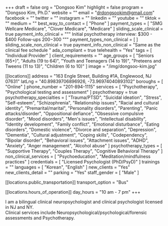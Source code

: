 +++
draft = false
org = "Dongsoo Kim"
highlight = false
program = "Dongsoo Kim, Ph.D."
website = ""
email = "drdongsookim@gmail.com"
facebook = ""
twitter = ""
instagram = ""
linkedin = ""
youtube = ""
tiktok = ""
medium = ""
best_way_to_contact = [ "Phone" ]
payment_types = [ "SMG Wellcare Medicare", "Clover Medicare", "Medicare" ]
sliding_scale_clinical = true
payment_info_clinical = """
Initial psychotherapy interview: $300 - $400 Follow-ups $200 -$300
"""
payment_types_non_clinical = [ ]
sliding_scale_non_clinical = true
payment_info_non_clinical = "Same as the clinical fee schedule "
ada_compliant = true
telehealth = "Yes"
tags = [ "Individual Provider" ]
client_requirements = ""
age_groups = [
  "Seniors (65+)",
  "Adults (19 to 64)",
  "Youth and Teenagers (14 to 19)",
  "Preteens and Tweens (11 to 13)",
  "Children (6 to 10)"
]
image = "/img/dongsoo-kim.jpg"

[[locations]]
address = "163 Engle Street, Building #1A, Englewood, NJ 07631"
latLng = "40.89839706896926, -73.96974040893102"
boroughs = [ "Online" ]
phone_number = "201-894-1115"
services = [ "Psychotherapy", "Psychological testing and assessment" ]
psychotherapy = true
psychotherapy_specialties = [
  "Trauma/PTSD",
  "Suicidal ideation",
  "Stress",
  "Self-esteem",
  "Schizophrenia",
  "Relationship issues",
  "Racial and cultural identity",
  "Premarital/marital",
  "Personality disorders",
  "Parenting",
  "Panic attacks/disorder",
  "Oppositional defiance",
  "Obsessive compulsive disorder",
  "Mood disorders",
  "Men's issues",
  "Intellectual disability",
  "Identity development",
  "Family conflict",
  "Emotional disturbance",
  "Eating disorders",
  "Domestic violence",
  "Divorce and separation",
  "Depression",
  "Dementia",
  "Cultural adjustment",
  "Coping skills",
  "Codependency",
  "Bipolar disorder",
  "Behavioral issues",
  "Attachment issues",
  "ADHD",
  "Anxiety",
  "Anger management",
  "Alcohol abuse"
]
psychotherapy_types = [
  "Supportive Therapy",
  "Couples Therapy",
  "Cognitive Behavioral Therapy"
]
non_clinical_services = [ "Psychoeducation", "Meditation/mindfulness practices" ]
credentials = [ "Licensed Psychologist (PhD/PsyD)" ]
trainings = ""
languages = [ "Korean", "English" ]
new_clients = "Yes"
new_clients_detail = ""
parking = "Yes"
staff_gender = [ "Male" ]

  [[locations.public_transportation]]
  transport_option = "Bus"

  [[locations.hours_of_operation]]
  day_hours = "10 am - 7 pm"
+++

I am a bilingual clinical neuropsychologist and clinical psychologist licensed in NJ and NY. <br>
Clinical services include Neuropsychological/psychological/forensic assessments and Psychotherapy.
